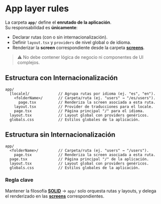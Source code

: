# App layer rules

La carpeta **`app/`** define el **enrutado de la aplicación**.  
Su responsabilidad es **únicamente**:  
- Declarar rutas (con o sin internacionalización).  
- Definir `layout.tsx` y `providers` de nivel global o de idioma.  
- Renderizar la **screen** correspondiente desde la carpeta **[screens](screens-rules.md)**.  

> ⚠️ No debe contener lógica de negocio ni componentes de UI complejos.

## Estructura con Internacionalización
```
app/
  [locale]/             // Agrupa rutas por idioma (ej. "es", "en").
    <folderName>/       // Carpeta/ruta (ej. "users" → "/es/users").
      page.tsx          // Renderiza la screen asociada a esta ruta.
    layout.tsx          // Provider de traducciones para el locale.
    page.tsx            // Página principal "/" para el idioma.
  layout.tsx            // Layout global con providers genéricos.
  globals.css           // Estilos globales de la aplicación.
```

## Estructura sin Internacionalización
```
app/
  <folderName>/         // Carpeta/ruta (ej. "users" → "/users").
    page.tsx            // Renderiza la screen asociada a esta ruta.
  page.tsx              // Página principal "/" de la aplicación.
  layout.tsx            // Layout global con providers genéricos.
  globals.css           // Estilos globales de la aplicación.
```

### Regla clave
 Mantener la filosofía **[SOLID](solid-rules.md)**  → `app/` solo orquesta rutas y layouts, y delega el renderizado en las **[screens](screens-rules.md)** correspondientes.